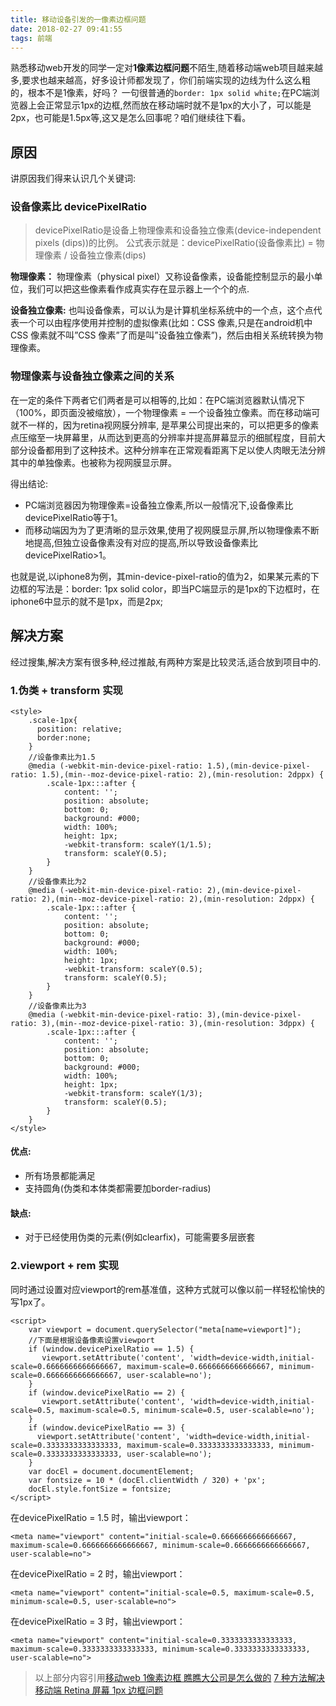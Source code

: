 ```yaml
---
title: 移动设备引发的一像素边框问题
date: 2018-02-27 09:41:55
tags: 前端
---
```



熟悉移动web开发的同学一定对**1像素边框问题**不陌生,随着移动端web项目越来越多,要求也越来越高，好多设计师都发现了，你们前端实现的边线为什么这么粗的，根本不是1像素，好吗？
一句很普通的`border: 1px solid white;`在PC端浏览器上会正常显示1px的边框,然而放在移动端时就不是1px的大小了，可以能是2px，也可能是1.5px等,这又是怎么回事呢？咱们继续往下看。


## 原因

讲原因我们得来认识几个关键词:

### 设备像素比 devicePixelRatio

>devicePixelRatio是设备上物理像素和设备独立像素(device-independent pixels (dips))的比例。
>公式表示就是：devicePixelRatio(设备像素比) = 物理像素 / 设备独立像素(dips)




 **物理像素：**
  物理像素（physical pixel）又称设备像素，设备能控制显示的最小单位，我们可以把这些像素看作成真实存在显示器上一个个的点.

 **设备独立像素:**
  也叫设备像素，可以认为是计算机坐标系统中的一个点，这个点代表一个可以由程序使用并控制的虚拟像素(比如：CSS 像素,只是在android机中CSS 像素就不叫”CSS 像素”了而是叫”设备独立像素”)，然后由相关系统转换为物理像素。

### 物理像素与设备独立像素之间的关系

在一定的条件下两者它们两者是可以相等的,比如：在PC端浏览器默认情况下（100%，即页面没被缩放），一个物理像素 = 一个设备独立像素。而在移动端可就不一样的，因为retina视网膜分辨率,
是苹果公司提出来的，可以把更多的像素点压缩至一块屏幕里，从而达到更高的分辨率并提高屏幕显示的细腻程度，目前大部分设备都用到了这种技术。这种分辨率在正常观看距离下足以使人肉眼无法分辨其中的单独像素。也被称为视网膜显示屏。

得出结论:
 - PC端浏览器因为物理像素=设备独立像素,所以一般情况下,设备像素比 devicePixelRatio等于1。
 - 而移动端因为为了更清晰的显示效果,使用了视网膜显示屏,所以物理像素不断地提高,但独立设备像素没有对应的提高,所以导致设备像素比 devicePixelRatio>1。


也就是说,以iphone8为例，其min-device-pixel-ratio的值为2，如果某元素的下边框的写法是：border: 1px solid color，即当PC端显示的是1px的下边框时，在iphone6中显示的就不是1px，而是2px;


## 解决方案
经过搜集,解决方案有很多种,经过推敲,有两种方案是比较灵活,适合放到项目中的.


### 1.伪类 + transform 实现

	<style>
		.scale-1px{
		  position: relative;
		  border:none;
		}
		//设备像素比为1.5
		@media (-webkit-min-device-pixel-ratio: 1.5),(min-device-pixel-ratio: 1.5),(min--moz-device-pixel-ratio: 2),(min-resolution: 2dppx) {
			.scale-1px:::after {
				content: '';
				position: absolute;
			  	bottom: 0;
			  	background: #000;
			  	width: 100%;
			  	height: 1px;
			  	-webkit-transform: scaleY(1/1.5);
			  	transform: scaleY(0.5);
			}
		}
		//设备像素比为2
		@media (-webkit-min-device-pixel-ratio: 2),(min-device-pixel-ratio: 2),(min--moz-device-pixel-ratio: 2),(min-resolution: 2dppx) {
			.scale-1px:::after {
				content: '';
				position: absolute;
			  	bottom: 0;
			  	background: #000;
			  	width: 100%;
			  	height: 1px;
			  	-webkit-transform: scaleY(0.5);
			  	transform: scaleY(0.5);
			}
		}
		//设备像素比为3
		@media (-webkit-min-device-pixel-ratio: 3),(min-device-pixel-ratio: 3),(min--moz-device-pixel-ratio: 3),(min-resolution: 3dppx) {
			.scale-1px:::after {
				content: '';
				position: absolute;
			  	bottom: 0;
			  	background: #000;
			  	width: 100%;
			  	height: 1px;
			  	-webkit-transform: scaleY(1/3);
			  	transform: scaleY(0.5);
			}
		}
	</style>
#### 优点:
- 所有场景都能满足
- 支持圆角(伪类和本体类都需要加border-radius)

#### 缺点:
- 对于已经使用伪类的元素(例如clearfix)，可能需要多层嵌套


### 2.viewport + rem 实现

同时通过设置对应viewport的rem基准值，这种方式就可以像以前一样轻松愉快的写1px了。

	<script>    
     	var viewport = document.querySelector("meta[name=viewport]");  
    	//下面是根据设备像素设置viewport
        if (window.devicePixelRatio == 1.5) {  
           viewport.setAttribute('content', 'width=device-width,initial-scale=0.6666666666666667, maximum-scale=0.6666666666666667, minimum-scale=0.6666666666666667, user-scalable=no');  
        }  
        if (window.devicePixelRatio == 2) {  
           viewport.setAttribute('content', 'width=device-width,initial-scale=0.5, maximum-scale=0.5, minimum-scale=0.5, user-scalable=no');  
        }  
        if (window.devicePixelRatio == 3) {  
          viewport.setAttribute('content', 'width=device-width,initial-scale=0.3333333333333333, maximum-scale=0.3333333333333333, minimum-scale=0.3333333333333333, user-scalable=no');  
        }  
        var docEl = document.documentElement;
        var fontsize = 10 * (docEl.clientWidth / 320) + 'px';
        docEl.style.fontSize = fontsize;   
    </script> 


在devicePixelRatio = 1.5 时，输出viewport：

	<meta name="viewport" content="initial-scale=0.6666666666666667, maximum-scale=0.6666666666666667, minimum-scale=0.6666666666666667, user-scalable=no">

在devicePixelRatio = 2 时，输出viewport：

	<meta name="viewport" content="initial-scale=0.5, maximum-scale=0.5, minimum-scale=0.5, user-scalable=no">

在devicePixelRatio = 3 时，输出viewport：

	<meta name="viewport" content="initial-scale=0.3333333333333333, maximum-scale=0.3333333333333333, minimum-scale=0.3333333333333333, user-scalable=no">


>以上部分内容引用[移动web 1像素边框 瞧瞧大公司是怎么做的](https://segmentfault.com/a/1190000007604842)
>[7 种方法解决移动端 Retina 屏幕 1px 边框问题](https://juejin.im/entry/584e427361ff4b006cd22c7c)